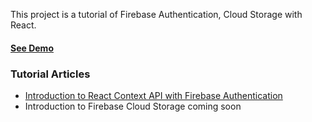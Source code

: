 This project is a tutorial of Firebase Authentication, Cloud Storage with React.

#### [See Demo](https://victoria.github.io/photo-album)

### Tutorial Articles
- [Introduction to React Context API with Firebase Authentication](https://lo-victoria.com/introduction-to-react-context-api-with-firebase-authentication)
- Introduction to Firebase Cloud Storage coming soon
